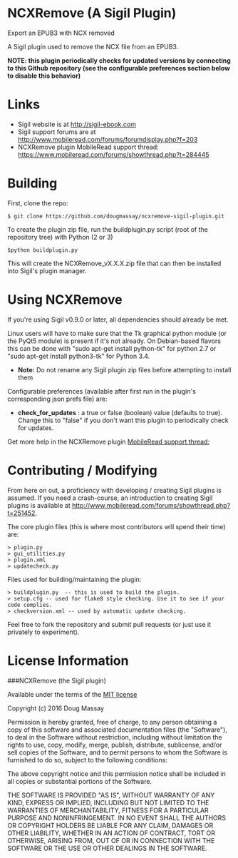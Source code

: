 NCXRemove (A Sigil Plugin)
============

Export an EPUB3 with NCX removed

A Sigil plugin used to remove the NCX file from an EPUB3.

**NOTE: this plugin periodically checks for updated versions by connecting to this Github repository (see the configurable preferences section below to disable this behavior)**

Links
=====

* Sigil website is at <http://sigil-ebook.com>
* Sigil support forums are at <http://www.mobileread.com/forums/forumdisplay.php?f=203>
* NCXRemove plugin MobileRead support thread: <https://www.mobileread.com/forums/showthread.php?t=284445>

Building
========

First, clone the repo:

    $ git clone https://github.com/dougmassay/ncxremove-sigil-plugin.git

To create the plugin zip file, run the buildplugin.py script (root of the repository tree) with Python (2 or 3)

    $python buildplugin.py

This will create the NCXRemove_vX.X.X.zip file that can then be installed into Sigil's plugin manager.

Using NCXRemove
=================
If you're using Sigil v0.9.0 or later, all dependencies should already be met.

Linux users will have to make sure that the Tk graphical python module (or the PyQt5 module) is present if it's not already.  On Debian-based flavors this can be done with "sudo apt-get install python-tk" for python 2.7 or "sudo apt-get install python3-tk" for Python 3.4.

* **Note:** Do not rename any Sigil plugin zip files before attempting to install them

Configurable preferences (available after first run in the plugin's corresponding json prefs file) are:

* **check_for_updates** : a true or false (boolean) value (defaults to true). Change this to "false" if you don't want this plugin to periodically check for updates.

Get more help in the NCXRemove plugin [MobileRead support thread:](http://www.mobileread.com/forums/)


Contributing / Modifying
============
From here on out, a proficiency with developing / creating Sigil plugins is assumed.
If you need a crash-course, an introduction to creating Sigil plugins is available at
http://www.mobileread.com/forums/showthread.php?t=251452.

The core plugin files (this is where most contributors will spend their time) are:

    > plugin.py
    > gui_utilities.py
    > plugin.xml
    > updatecheck.py


Files used for building/maintaining the plugin:

    > buildplugin.py  -- this is used to build the plugin.
    > setup.cfg -- used for flake8 style checking. Use it to see if your code complies.
    > checkversion.xml -- used by automatic update checking.

Feel free to fork the repository and submit pull requests (or just use it privately to experiment).



License Information
=======

###NCXRemove (the Sigil plugin)

Available under the terms of the [MIT license](http://opensource.org/licenses/mit-license.php)


Copyright (c) 2016 Doug Massay

Permission is hereby granted, free of charge, to any person obtaining a copy
of this software and associated documentation files (the "Software"), to deal
in the Software without restriction, including without limitation the rights
to use, copy, modify, merge, publish, distribute, sublicense, and/or sell
copies of the Software, and to permit persons to whom the Software is
furnished to do so, subject to the following conditions:

The above copyright notice and this permission notice shall be included in
all copies or substantial portions of the Software.

THE SOFTWARE IS PROVIDED "AS IS", WITHOUT WARRANTY OF ANY KIND, EXPRESS OR
IMPLIED, INCLUDING BUT NOT LIMITED TO THE WARRANTIES OF MERCHANTABILITY,
FITNESS FOR A PARTICULAR PURPOSE AND NONINFRINGEMENT. IN NO EVENT SHALL THE
AUTHORS OR COPYRIGHT HOLDERS BE LIABLE FOR ANY CLAIM, DAMAGES OR OTHER
LIABILITY, WHETHER IN AN ACTION OF CONTRACT, TORT OR OTHERWISE, ARISING FROM,
OUT OF OR IN CONNECTION WITH THE SOFTWARE OR THE USE OR OTHER DEALINGS IN
THE SOFTWARE.
